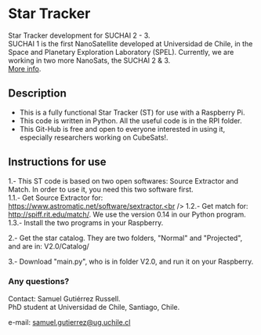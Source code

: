 # Star Tracker

Star Tracker development for SUCHAI 2 - 3. <br />
SUCHAI 1 is the first NanoSatellite developed at Universidad de Chile, in the Space and Planetary Exploration Laboratory (SPEL). Currently, we are working in two more NanoSats, the SUCHAI 2 & 3. <br />
[More info](http://spel.ing.uchile.cl).

## Description

- This is a fully functional Star Tracker (ST) for use with a Raspberry Pi. <br />
- This code is written in Python. All the useful code is in the RPI folder. <br />
- This Git-Hub is free and open to everyone interested in using it, especially researchers working on CubeSats!. <br />

## Instructions for use

1.- This ST code is based on two open softwares: Source Extractor and Match. In order to use it, you need this two software first.<br />
    1.1.- Get Source Extractor for: https://www.astromatic.net/software/sextractor.<br />
    1.2.- Get match for: http://spiff.rit.edu/match/. We use the version 0.14 in our Python program.<br />
    1.3.- Install the two programs in your Raspberry.<br />

2.- Get the star catalog. They are two folders, "Normal" and "Projected", and are in: V2.0/Catalog/

3.- Download "main.py", who is in folder V2.0, and run it on your Raspberry.

### Any questions?
Contact: Samuel Gutiérrez Russell. <br />
PhD student at Universidad de Chile, Santiago, Chile. <br />

e-mail: samuel.gutierrez@ug.uchile.cl
